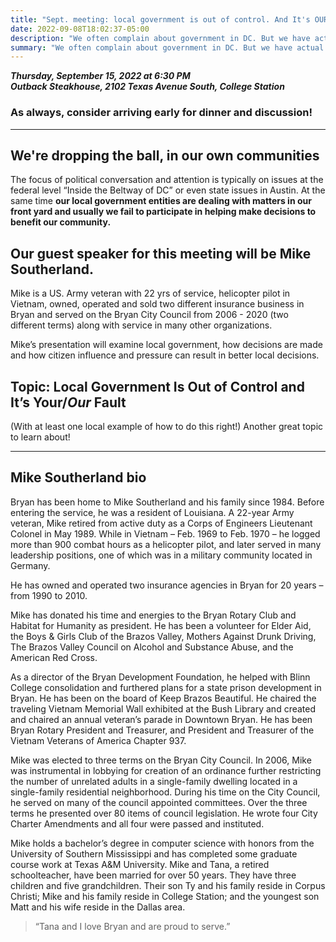 ```yaml
---
title: "Sept. meeting: local government is out of control. And It's OUR FAULT."
date: 2022-09-08T18:02:37-05:00
description: "We often complain about government in DC. But we have actual control of our local government and it's bad too! "
summary: "We often complain about government in DC. But we have actual control of our local government and it's bad too! "
---
```


**_Thursday, September 15, 2022 at 6:30 PM_**  
**_<strong><span class="hilite">Outback Steakhouse</span></strong>, 2102 Texas Avenue South, College Station_**

### As always, consider arriving early for dinner and discussion!

---

## We're dropping the ball, in our own communities

The focus of political conversation and attention is typically on issues at the federal level “Inside the Beltway of DC” or even state issues in Austin. At the same time **our local government entities are dealing with matters in our front yard and usually <span class="hilite">we fail to participate in helping make decisions to benefit our community.</span>**   

## Our guest speaker for this meeting will be Mike Southerland.  

Mike is a US. Army veteran with 22 yrs of service, helicopter pilot in Vietnam,  owned, operated and sold two different insurance business in Bryan and served on the Bryan City Council from 2006 - 2020 (two different terms) along with service in many other organizations.  

Mike’s presentation will examine local government, how decisions are made and how citizen influence and pressure can result in better local decisions.   

## Topic: Local Government Is Out of Control and It’s Your/*Our* Fault

(With at least one local example of how to do this right!) Another great topic to learn about!

<a name="bio" id="bio"></a>

---

## Mike Southerland bio

Bryan has been home to Mike Southerland and his family since 1984. Before entering the service, he was a resident of Louisiana. A 22-year Army veteran, Mike retired from active duty as a Corps of Engineers Lieutenant Colonel in May 1989. While in Vietnam – Feb. 1969 to Feb. 1970 – he logged more than 900 combat hours as a helicopter pilot, and later served in many leadership positions, one of which was in a military community located in Germany.  

He has owned and operated two insurance agencies in Bryan for 20 years – from 1990 to 2010.  

Mike has donated his time and energies to the Bryan Rotary Club and Habitat for Humanity as president. He has been a volunteer for Elder Aid, the Boys & Girls Club of the Brazos Valley, Mothers Against Drunk Driving, The Brazos Valley Council on Alcohol and Substance Abuse, and the American Red Cross.  

As a director of the Bryan Development Foundation, he helped with Blinn College consolidation and furthered plans for a state prison development in Bryan.
He has been on the board of Keep Brazos Beautiful. He chaired the traveling Vietnam Memorial Wall exhibited at the Bush Library and created and chaired an annual veteran’s parade in Downtown Bryan. He has been Bryan Rotary President and Treasurer, and President and Treasurer of the Vietnam Veterans of America Chapter 937.  

Mike was elected to three terms on the Bryan City Council. In 2006, Mike was instrumental in lobbying for creation of an ordinance further restricting the number of unrelated adults in a single-family dwelling located in a single-family residential neighborhood. During his time on the City Council, he served on many of the council appointed committees. Over the three terms he presented over 80 items of council legislation. He wrote four City Charter Amendments and all four were passed and instituted.  

Mike holds a bachelor’s degree in computer science with honors from the University of Southern Mississippi and has completed some graduate course work at Texas A&M University. Mike and Tana, a retired schoolteacher, have been married for over 50 years. They have three children and five grandchildren. Their son Ty and his family reside in Corpus Christi; Mike and his family reside in College Station; and the youngest son Matt and his wife reside in the Dallas area.  

> “Tana and I love Bryan and are proud to serve.”
